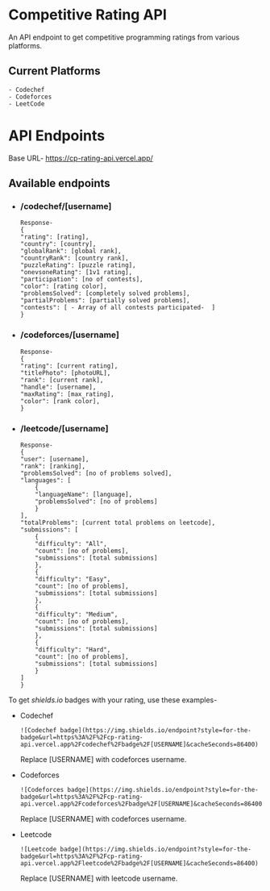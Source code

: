 # Competitive Rating API

An API endpoint to get competitive programming ratings from various platforms.

## Current Platforms
``` 
- Codechef 
- Codeforces
- LeetCode
```

# API Endpoints
Base URL- https://cp-rating-api.vercel.app/

## Available endpoints
- ### /codechef/[username]
    ``` 
    Response-
    {
    "rating": [rating],
    "country": [country],
    "globalRank": [global rank],
    "countryRank": [country rank],
    "puzzleRating": [puzzle rating],
    "onevsoneRating": [1v1 rating],
    "participation": [no of contests],
    "color": [rating color],
    "problemsSolved": [completely solved problems],
    "partialProblems": [partially solved problems],
    "contests": [ - Array of all contests participated-  ]
    }
    ```
- ### /codeforces/[username]
    ```
    Response-
    {
    "rating": [current rating],
    "titlePhoto": [photoURL],
    "rank": [current rank],
    "handle": [username],
    "maxRating": [max_rating],
    "color": [rank color],
    }
    ```
- ### /leetcode/[username]
    ```
    Response-
    {
    "user": [username],
    "rank": [ranking],
    "problemsSolved": [no of problems solved],
    "languages": [
        {
        "languageName": [language],
        "problemsSolved": [no of problems]
        }
    ],
    "totalProblems": [current total problems on leetcode],
    "submissions": [
        {
        "difficulty": "All",
        "count": [no of problems],
        "submissions": [total submissions]
        },
        {
        "difficulty": "Easy",
        "count": [no of problems],
        "submissions": [total submissions]
        },
        {
        "difficulty": "Medium",
        "count": [no of problems],
        "submissions": [total submissions]
        },
        {
        "difficulty": "Hard",
        "count": [no of problems],
        "submissions": [total submissions]
        }
    ]
    }
    ```

To get <i>shields.io</i> badges with your rating, use these examples-

- Codechef

    ```
    ![Codechef badge](https://img.shields.io/endpoint?style=for-the-badge&url=https%3A%2F%2Fcp-rating-api.vercel.app%2Fcodechef%2Fbadge%2F[USERNAME]&cacheSeconds=86400)
    ```
    Replace [USERNAME] with codeforces username.
- Codeforces
    ```
    ![Codeforces badge](https://img.shields.io/endpoint?style=for-the-badge&url=https%3A%2F%2Fcp-rating-api.vercel.app%2Fcodeforces%2Fbadge%2F[USERNAME]&cacheSeconds=86400)
    ```
    Replace [USERNAME] with codeforces username.

- Leetcode
    ```
    ![Leetcode badge](https://img.shields.io/endpoint?style=for-the-badge&url=https%3A%2F%2Fcp-rating-api.vercel.app%2Fleetcode%2Fbadge%2F[USERNAME]&cacheSeconds=86400)
    ```
    Replace [USERNAME] with leetcode username.
